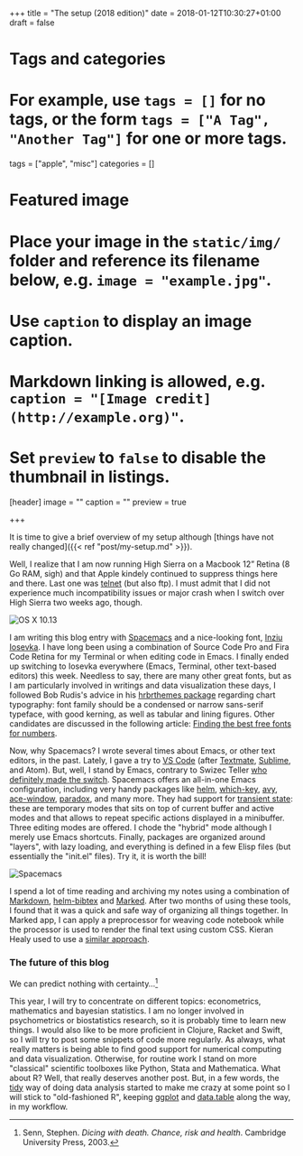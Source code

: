 +++
title = "The setup (2018 edition)"
date = 2018-01-12T10:30:27+01:00
draft = false

# Tags and categories
# For example, use `tags = []` for no tags, or the form `tags = ["A Tag", "Another Tag"]` for one or more tags.
tags = ["apple", "misc"]
categories = []

# Featured image
# Place your image in the `static/img/` folder and reference its filename below, e.g. `image = "example.jpg"`.
# Use `caption` to display an image caption.
#   Markdown linking is allowed, e.g. `caption = "[Image credit](http://example.org)"`.
# Set `preview` to `false` to disable the thumbnail in listings.
[header]
image = ""
caption = ""
preview = true

+++

It is time to give a brief overview of my setup although [things have not really changed]({{< ref "post/my-setup.md" >}}).

Well, I realize that I am now running High Sierra on a Macbook 12” Retina (8 Go RAM, sigh) and that Apple kindely continued to suppress things here and there. Last one was [telnet](https://forums.developer.apple.com/message/235897#235897) (but also ftp). I must admit that I did not experience much incompatibility issues or major crash when I switch over High Sierra two weeks ago, though.

![OS X 10.13](/img/highsierra.png)

I am writing this blog entry with [Spacemacs](http://spacemacs.org) and a nice-looking font, [Inziu Iosevka](https://github.com/be5invis/Iosevka). I have long been using a combination of Source Code Pro and Fira Code Retina for my Terminal or when editing code in Emacs. I finally ended up switching to Iosevka everywhere (Emacs, Terminal, other text-based editors) this week. Needless to say, there are many other great fonts, but as I am particularly involved in writings and data visualization these days, I followed Bob Rudis's advice in his [hrbrthemes package](https://cran.r-project.org/web/packages/hrbrthemes/vignettes/why_hrbrthemes.html) regarding chart typography: font family should be a condensed or narrow sans-serif typeface, with good kerning, as well as tabular and lining figures. Other candidates are discussed in the following article: [Finding the best free fonts for numbers](https://www.invisionapp.com/blog/best-free-fonts-for-numbers/).

Now, why Spacemacs? I wrote several times about Emacs, or other text editors, in the past. Lately, I gave a try to [VS Code](https://code.visualstudio.com) (after [Textmate](http://aliquote.org/memos/2013/01/02/textmate-2), [Sublime](http://aliquote.org/memos/2012/08/27/sublime-text), and Atom). But, well, I stand by Emacs, contrary to Swizec Teller [who definitely made the switch](https://swizec.com/blog/vscode-better-editor-emacs/swizec/7921). Spacemacs offers an all-in-one Emacs configuration, including very handy packages like [helm](https://github.com/emacs-helm/helm), [which-key](https://github.com/justbur/emacs-which-key), [avy](https://github.com/abo-abo/avy), [ace-window](https://github.com/abo-abo/ace-window), [paradox](https://github.com/Bruce-Connor/paradox), and many more. They had support for [transient state](https://github.com/syl20bnr/spacemacs/blob/master/doc/DOCUMENTATION.org#transient-states): these are temporary modes that sits on top of current buffer and active modes and that allows to repeat specific actions displayed in a minibuffer. Three editing modes are offered. I chode the "hybrid" mode although I merely use Emacs shortcuts. Finally, packages are organized around "layers", with lazy loading, and everything is defined in a few Elisp files (but essentially the "init.el" files). Try it, it is worth the bill!

![Spacemacs](/img/spacemacs.png)

I spend a lot of time reading and archiving my notes using a combination of [Markdown](https://jblevins.org/projects/markdown-mode/), [helm-bibtex](https://github.com/tmalsburg/helm-bibtex) and [Marked](http://marked2app.com). After two months of using these tools, I found that it was a quick and safe way of organizing all things together. In Marked app, I can apply a preprocessor for weaving code notebook while the processor is used to render the final text using custom CSS. Kieran Healy used to use a [similar approach](https://github.com/kjhealy/pandoc-templates).


### The future of this blog

We can predict nothing with certainty…[^1]

This year, I will try to concentrate on different topics: econometrics, mathematics and bayesian statistics. I am no longer involved in psychometrics or biostatistics research, so it is probably time to learn new things. I would also like to be more proficient in Clojure, Racket and Swift, so I will try to post some snippets of code more regularly. As always, what really matters is being able to find good support for numerical computing and data visualization. Otherwise, for routine work I stand on more "classical" scientific toolboxes like Python, Stata and Mathematica. What about R? Well, that really deserves another post. But, in a few words, the [tidy](https://www.tidyverse.org) way of doing data analysis started to make me crazy at some point so I will stick to "old-fashioned R", keeping [ggplot](http://ggplot2.org) and [data.table](http://r-datatable.com/) along the way, in my workflow.

[^1]: Senn, Stephen. *Dicing with death. Chance, risk and health*. Cambridge University Press, 2003.
